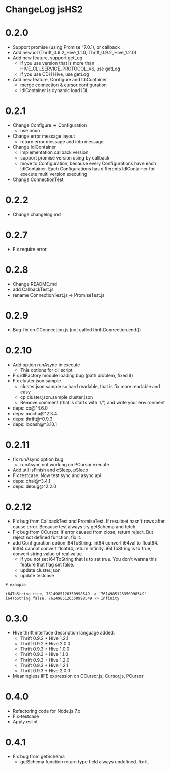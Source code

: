 ChangeLog jsHS2
======

# 0.2.0
* Support promise (using Promise ^7.0.1), or callback
* Add new idl (Thrift_0.9.2_Hive_1.1.0, Thrift_0.9.2_Hive_1.2.0)
* Add new feature, support getLog
    * if you use version that is more than HIVE\_CLI\_SERVICE\_PROTOCOL\_V6, use getLog
    * if you use CDH Hive, use getLog
* Add new feature, Configure and IdlContainer
    * merge connection & cursor configuration
    * IdlContainer is dynamic load IDL
    
    
# 0.2.1
* Change Configure -> Configuration
    * use noun
* Change error message layout
    * return error message and info message
* Change IdlContainer
    * implementation callback version
    * support promise version using by callback
    * move to Configuration, because every Configurations have each IdlContainer. Each Configurations has 
    differents IdlContainer for execute multi version executing
* Change ConnectionTest

# 0.2.2
* Change changelog.md

# 0.2.7
* Fix require error

# 0.2.8
* Change README.md
* add CallbackTest.js
* rename ConnectionTest.js -> PromiseTest.js

# 0.2.9
* Bug-fix on CConnection.js (not called thriftConnection.end())

# 0.2.10
* Add option runAsync in execute
    * This options for cli script
* Fix idlFactory module loading bug (path problem, fixed it)
* Fix cluster.json.sample
    * cluster.json.sample so hard readable, that is fix more readable and easy
    * cp cluster.json.sample cluster.json
    * Remove comment (that is starts with '//') and write your environment
* deps: co@^4.6.0
* deps: mocha@^2.3.4
* deps: thrift@^0.9.3
* deps: lodash@^3.10.1

# 0.2.11
* fix runAsync option bug
    * runAsync not working on PCursor.execute
* Add util isFinish and cSleep, pSleep
* Fix testcase. Now test sync and async api
* deps: chai@^3.4.1
* deps: debug@^2.2.0

# 0.2.12
* Fix bug from CallbackTest and PromiseTest. If resultset hasn't rows after cause error. Because test always try getSchema and fetch.
* Fix bug from CCursor. If error caused from close, return reject. But reject not defined function, fix it.
* add Configuration option i64ToString. int64 convert i64val to float64. Int64 cannot convert float64, return Infinity. i64ToString is to true, convert string value of real value. 
    * If you not set i64ToString that is to set true. You don't wanna this feature that flag set false.
    * update cluster.json
    * update testcase

```
# example

i64ToString true, 7614985126350998549 -> '7614985126350998549' 
i64ToString false, 7614985126350998549 -> Infinity
```

# 0.3.0
* Hive thrift interface description language added.
    * Thrift 0.9.2 + Hive 1.2.1
    * Thrift 0.9.2 + Hive 2.0.0
    * Thrift 0.9.3 + Hive 1.0.0
    * Thrift 0.9.3 + Hive 1.1.0
    * Thrift 0.9.3 + Hive 1.2.0
    * Thrift 0.9.3 + Hive 1.2.1
    * Thrift 0.9.3 + Hive 2.0.0
* Meaningless IIFE expression on CCursor.js, Cursor.js, PCursor


# 0.4.0
* Refactoring code for Node.js 7.x
* Fix-testcase
* Apply eslint

# 0.4.1
* Fix bug from getSchema
    * getSchema function return type field always undefined. fix it.
